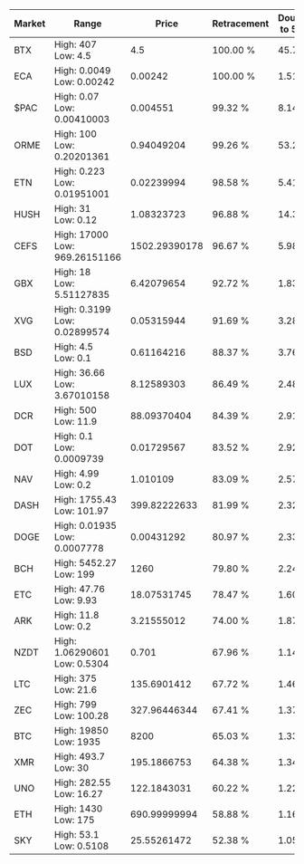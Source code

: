 | Market | Range | Price| Retracement | Doubles to 50% |
| --- | --- | --- | --- | --- |
| BTX | High: 407<br />Low: 4.5 | 4.5 | 100.00 % | 45.72 |
| ECA | High: 0.0049<br />Low: 0.00242 | 0.00242 | 100.00 % | 1.51 |
| $PAC | High: 0.07<br />Low: 0.00410003 | 0.004551 | 99.32 % | 8.14 |
| ORME | High: 100<br />Low: 0.20201361 | 0.94049204 | 99.26 % | 53.27 |
| ETN | High: 0.223<br />Low: 0.01951001 | 0.02239994 | 98.58 % | 5.41 |
| HUSH | High: 31<br />Low: 0.12 | 1.08323723 | 96.88 % | 14.36 |
| CEFS | High: 17000<br />Low: 969.26151166 | 1502.29390178 | 96.67 % | 5.98 |
| GBX | High: 18<br />Low: 5.51127835 | 6.42079654 | 92.72 % | 1.83 |
| XVG | High: 0.3199<br />Low: 0.02899574 | 0.05315944 | 91.69 % | 3.28 |
| BSD | High: 4.5<br />Low: 0.1 | 0.61164216 | 88.37 % | 3.76 |
| LUX | High: 36.66<br />Low: 3.67010158 | 8.12589303 | 86.49 % | 2.48 |
| DCR | High: 500<br />Low: 11.9 | 88.09370404 | 84.39 % | 2.91 |
| DOT | High: 0.1<br />Low: 0.0009739 | 0.01729567 | 83.52 % | 2.92 |
| NAV | High: 4.99<br />Low: 0.2 | 1.010109 | 83.09 % | 2.57 |
| DASH | High: 1755.43<br />Low: 101.97 | 399.82222633 | 81.99 % | 2.32 |
| DOGE | High: 0.01935<br />Low: 0.0007778 | 0.00431292 | 80.97 % | 2.33 |
| BCH | High: 5452.27<br />Low: 199 | 1260 | 79.80 % | 2.24 |
| ETC | High: 47.76<br />Low: 9.93 | 18.07531745 | 78.47 % | 1.60 |
| ARK | High: 11.8<br />Low: 0.2 | 3.21555012 | 74.00 % | 1.87 |
| NZDT | High: 1.06290601<br />Low: 0.5304 | 0.701 | 67.96 % | 1.14 |
| LTC | High: 375<br />Low: 21.6 | 135.6901412 | 67.72 % | 1.46 |
| ZEC | High: 799<br />Low: 100.28 | 327.96446344 | 67.41 % | 1.37 |
| BTC | High: 19850<br />Low: 1935 | 8200 | 65.03 % | 1.33 |
| XMR | High: 493.7<br />Low: 30 | 195.1866753 | 64.38 % | 1.34 |
| UNO | High: 282.55<br />Low: 16.27 | 122.1843031 | 60.22 % | 1.22 |
| ETH | High: 1430<br />Low: 175 | 690.99999994 | 58.88 % | 1.16 |
| SKY | High: 53.1<br />Low: 0.5108 | 25.55261472 | 52.38 % | 1.05 |
